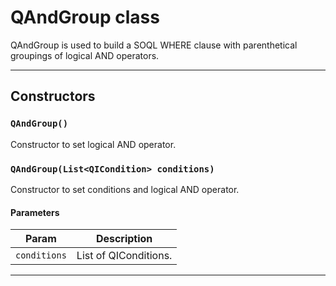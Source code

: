# QAndGroup class

QAndGroup is used to build a SOQL WHERE clause with parenthetical groupings of logical AND operators.

---
## Constructors
### `QAndGroup()`

Constructor to set logical AND operator.
### `QAndGroup(List<QICondition> conditions)`

Constructor to set conditions and logical AND operator.
#### Parameters
|Param|Description|
|-----|-----------|
|`conditions` |  List of QIConditions. |

---
